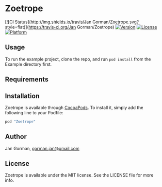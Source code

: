 # Zoetrope

[![CI Status](http://img.shields.io/travis/Jan Gorman/Zoetrope.svg?style=flat)](https://travis-ci.org/Jan Gorman/Zoetrope)
[![Version](https://img.shields.io/cocoapods/v/Zoetrope.svg?style=flat)](http://cocoapods.org/pods/Zoetrope)
[![License](https://img.shields.io/cocoapods/l/Zoetrope.svg?style=flat)](http://cocoapods.org/pods/Zoetrope)
[![Platform](https://img.shields.io/cocoapods/p/Zoetrope.svg?style=flat)](http://cocoapods.org/pods/Zoetrope)

## Usage

To run the example project, clone the repo, and run `pod install` from the Example directory first.

## Requirements

## Installation

Zoetrope is available through [CocoaPods](http://cocoapods.org). To install
it, simply add the following line to your Podfile:

```ruby
pod "Zoetrope"
```

## Author

Jan Gorman, gorman.jan@gmail.com

## License

Zoetrope is available under the MIT license. See the LICENSE file for more info.
